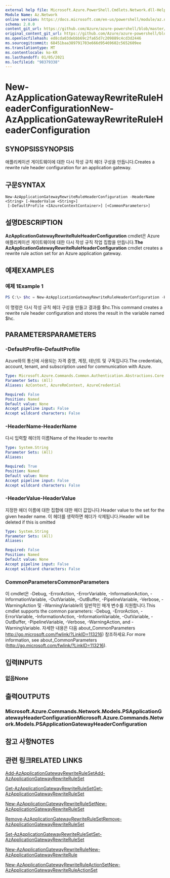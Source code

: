 ```yaml
---
external help file: Microsoft.Azure.PowerShell.Cmdlets.Network.dll-Help.xml
Module Name: Az.Network
online version: https://docs.microsoft.com/en-us/powershell/module/az.network/new-azapplicationgatewayrewriteruleheaderconfiguration
schema: 2.0.0
content_git_url: https://github.com/Azure/azure-powershell/blob/master/src/Network/Network/help/New-AzApplicationGatewayRewriteRuleHeaderConfiguration.md
original_content_git_url: https://github.com/Azure/azure-powershell/blob/master/src/Network/Network/help/New-AzApplicationGatewayRewriteRuleHeaderConfiguration.md
ms.openlocfilehash: ed8cda03debbb69c2fa65d7c209889c4cd3d2446
ms.sourcegitcommit: 68451baa389791703e666d95469602c5652609ee
ms.translationtype: MT
ms.contentlocale: ko-KR
ms.lasthandoff: 01/05/2021
ms.locfileid: "98379338"
---
```

# <span data-ttu-id="65a53-101">New-AzApplicationGatewayRewriteRuleHeaderConfiguration</span><span class="sxs-lookup"><span data-stu-id="65a53-101">New-AzApplicationGatewayRewriteRuleHeaderConfiguration</span></span>

## <span data-ttu-id="65a53-102">SYNOPSIS</span><span class="sxs-lookup"><span data-stu-id="65a53-102">SYNOPSIS</span></span>
<span data-ttu-id="65a53-103">애플리케이션 게이트웨이에 대한 다시 작성 규칙 헤더 구성을 만듭니다.</span><span class="sxs-lookup"><span data-stu-id="65a53-103">Creates a rewrite rule header configuration for an application gateway.</span></span>

## <span data-ttu-id="65a53-104">구문</span><span class="sxs-lookup"><span data-stu-id="65a53-104">SYNTAX</span></span>

```
New-AzApplicationGatewayRewriteRuleHeaderConfiguration -HeaderName <String> [-HeaderValue <String>]
 [-DefaultProfile <IAzureContextContainer>] [<CommonParameters>]
```

## <span data-ttu-id="65a53-105">설명</span><span class="sxs-lookup"><span data-stu-id="65a53-105">DESCRIPTION</span></span>
<span data-ttu-id="65a53-106">**AzApplicationGatewayRewriteRuleHeaderConfiguration** cmdlet은 Azure 애플리케이션 게이트웨이에 대한 다시 작성 규칙 작업 집합을 만듭니다.</span><span class="sxs-lookup"><span data-stu-id="65a53-106">**The AzApplicationGatewayRewriteRuleHeaderConfiguration** cmdlet creates a rewrite rule action set for an Azure application gateway.</span></span>

## <span data-ttu-id="65a53-107">예제</span><span class="sxs-lookup"><span data-stu-id="65a53-107">EXAMPLES</span></span>

### <span data-ttu-id="65a53-108">예제 1</span><span class="sxs-lookup"><span data-stu-id="65a53-108">Example 1</span></span>
```powershell
PS C:\> $hc = New-AzApplicationGatewayRewriteRuleHeaderConfiguration -HeaderName abc -HeaderValue def
```

<span data-ttu-id="65a53-109">이 명령은 다시 작성 규칙 헤더 구성을 만들고 결과를 $hc.</span><span class="sxs-lookup"><span data-stu-id="65a53-109">This command creates a rewrite rule header configuration and stores the result in the variable named $hc.</span></span>

## <span data-ttu-id="65a53-110">PARAMETERS</span><span class="sxs-lookup"><span data-stu-id="65a53-110">PARAMETERS</span></span>

### <span data-ttu-id="65a53-111">-DefaultProfile</span><span class="sxs-lookup"><span data-stu-id="65a53-111">-DefaultProfile</span></span>
<span data-ttu-id="65a53-112">Azure와의 통신에 사용되는 자격 증명, 계정, 테넌트 및 구독입니다.</span><span class="sxs-lookup"><span data-stu-id="65a53-112">The credentials, account, tenant, and subscription used for communication with Azure.</span></span>

```yaml
Type: Microsoft.Azure.Commands.Common.Authentication.Abstractions.Core.IAzureContextContainer
Parameter Sets: (All)
Aliases: AzContext, AzureRmContext, AzureCredential

Required: False
Position: Named
Default value: None
Accept pipeline input: False
Accept wildcard characters: False
```

### <span data-ttu-id="65a53-113">-HeaderName</span><span class="sxs-lookup"><span data-stu-id="65a53-113">-HeaderName</span></span>
<span data-ttu-id="65a53-114">다시 입력할 헤더의 이름</span><span class="sxs-lookup"><span data-stu-id="65a53-114">Name of the Header to rewrite</span></span>

```yaml
Type: System.String
Parameter Sets: (All)
Aliases:

Required: True
Position: Named
Default value: None
Accept pipeline input: False
Accept wildcard characters: False
```

### <span data-ttu-id="65a53-115">-HeaderValue</span><span class="sxs-lookup"><span data-stu-id="65a53-115">-HeaderValue</span></span>
<span data-ttu-id="65a53-116">지정한 헤더 이름에 대한 집합에 대한 헤더 값입니다.</span><span class="sxs-lookup"><span data-stu-id="65a53-116">Header value to the set for the given header name.</span></span>
<span data-ttu-id="65a53-117">이 헤더를 생략하면 헤더가 삭제됩니다.</span><span class="sxs-lookup"><span data-stu-id="65a53-117">Header will be deleted if this is omitted</span></span>

```yaml
Type: System.String
Parameter Sets: (All)
Aliases:

Required: False
Position: Named
Default value: None
Accept pipeline input: False
Accept wildcard characters: False
```

### <span data-ttu-id="65a53-118">CommonParameters</span><span class="sxs-lookup"><span data-stu-id="65a53-118">CommonParameters</span></span>
<span data-ttu-id="65a53-119">이 cmdlet은 -Debug, -ErrorAction, -ErrorVariable, -InformationAction, -InformationVariable, -OutVariable, -OutBuffer, -PipelineVariable, -Verbose, -WarningAction 및 -WarningVariable의 일반적인 매개 변수를 지원합니다.</span><span class="sxs-lookup"><span data-stu-id="65a53-119">This cmdlet supports the common parameters: -Debug, -ErrorAction, -ErrorVariable, -InformationAction, -InformationVariable, -OutVariable, -OutBuffer, -PipelineVariable, -Verbose, -WarningAction, and -WarningVariable.</span></span> <span data-ttu-id="65a53-120">자세한 내용은 다음 about_CommonParameters http://go.microsoft.com/fwlink/?LinkID=113216) 참조하세요.</span><span class="sxs-lookup"><span data-stu-id="65a53-120">For more information, see about_CommonParameters (http://go.microsoft.com/fwlink/?LinkID=113216).</span></span>

## <span data-ttu-id="65a53-121">입력</span><span class="sxs-lookup"><span data-stu-id="65a53-121">INPUTS</span></span>

### <span data-ttu-id="65a53-122">없음</span><span class="sxs-lookup"><span data-stu-id="65a53-122">None</span></span>

## <span data-ttu-id="65a53-123">출력</span><span class="sxs-lookup"><span data-stu-id="65a53-123">OUTPUTS</span></span>

### <span data-ttu-id="65a53-124">Microsoft.Azure.Commands.Network.Models.PSApplicationGatewayHeaderConfiguration</span><span class="sxs-lookup"><span data-stu-id="65a53-124">Microsoft.Azure.Commands.Network.Models.PSApplicationGatewayHeaderConfiguration</span></span>

## <span data-ttu-id="65a53-125">참고 사항</span><span class="sxs-lookup"><span data-stu-id="65a53-125">NOTES</span></span>

## <span data-ttu-id="65a53-126">관련 링크</span><span class="sxs-lookup"><span data-stu-id="65a53-126">RELATED LINKS</span></span>

[<span data-ttu-id="65a53-127">Add-AzApplicationGatewayRewriteRuleSet</span><span class="sxs-lookup"><span data-stu-id="65a53-127">Add-AzApplicationGatewayRewriteRuleSet</span></span>](./Add-AzApplicationGatewayRewriteRuleSet.md)

[<span data-ttu-id="65a53-128">Get-AzApplicationGatewayRewriteRuleSet</span><span class="sxs-lookup"><span data-stu-id="65a53-128">Get-AzApplicationGatewayRewriteRuleSet</span></span>](./Get-AzApplicationGatewayRewriteRuleSet.md)

[<span data-ttu-id="65a53-129">New-AzApplicationGatewayRewriteRuleSet</span><span class="sxs-lookup"><span data-stu-id="65a53-129">New-AzApplicationGatewayRewriteRuleSet</span></span>](./New-AzApplicationGatewayRewriteRuleSet.md)

[<span data-ttu-id="65a53-130">Remove-AzApplicationGatewayRewriteRuleSet</span><span class="sxs-lookup"><span data-stu-id="65a53-130">Remove-AzApplicationGatewayRewriteRuleSet</span></span>](./Remove-AzApplicationGatewayRewriteRuleSet.md)

[<span data-ttu-id="65a53-131">Set-AzApplicationGatewayRewriteRuleSet</span><span class="sxs-lookup"><span data-stu-id="65a53-131">Set-AzApplicationGatewayRewriteRuleSet</span></span>](./Set-AzApplicationGatewayRewriteRuleSet.md)

[<span data-ttu-id="65a53-132">New-AzApplicationGatewayRewriteRule</span><span class="sxs-lookup"><span data-stu-id="65a53-132">New-AzApplicationGatewayRewriteRule</span></span>](./New-AzApplicationGatewayRewriteRule.md)

[<span data-ttu-id="65a53-133">New-AzApplicationGatewayRewriteRuleActionSet</span><span class="sxs-lookup"><span data-stu-id="65a53-133">New-AzApplicationGatewayRewriteRuleActionSet</span></span>](./New-AzApplicationGatewayRewriteRuleActionSet.md)
